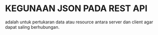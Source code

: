 # KEGUNAAN JSON PADA REST API
adalah untuk pertukaran data atau resource antara server dan client agar dapat saling berhubungan.
